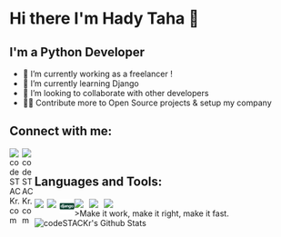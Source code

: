 # Hi there  I'm Hady Taha 👋


## I'm a Python Developer

- 🔭 I’m currently working as a freelancer !
- 🌱 I’m currently learning Django
- 👯 I’m looking to collaborate with other developers
- 🐱‍👓 Contribute more to Open Source projects & setup my company

## Connect with me:

[<img align="left" alt="codeSTACKr.com" width="22px" src="https://www.flaticon.com/svg/static/icons/svg/145/145812.svg"/>](https://twitter.com/HadyTaha77)
[<img align="left" alt="codeSTACKr.com" width="22px" src="https://www.flaticon.com/svg/static/icons/svg/2111/2111463.svg"/>](https://www.instagram.com/haditaha__/)

</br>

## Languages and Tools:

[<img align="left"  width="22px" src="https://www.flaticon.com/svg/static/icons/svg/919/919827.svg"/>]()
[<img align="left"  width="22px" src="https://www.flaticon.com/svg/static/icons/svg/919/919826.svg"/>]()
[<img align="left"  width="26px" src="https://github.com/devicons/devicon/blob/master/icons/django/django-original.svg" />]()
[<img align="left"  width="26px" src="https://www.flaticon.com/svg/static/icons/svg/919/919852.svg" />]()
[<img align="left"  width="26px" src="https://www.flaticon.com/svg/static/icons/svg/919/919836.svg" />]()
[<img align="left"  width="26px" src="https://encrypted-tbn0.gstatic.com/images?q=tbn:ANd9GcTw2HaFDq663Nn3_G9x-xUPU1QlxWSlzTRBSw&usqp=CAU" />]()

<br>
>Make it work, make it right, make it fast.
<br>

<img align="left" alt="codeSTACKr's Github Stats" src="https://github-readme-stats.vercel.app/api?username=Hady-Taha&show_icons=true&hide_border=true" />
